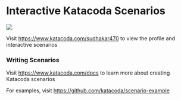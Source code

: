 # Interactive Katacoda Scenarios

[![](http://shields.katacoda.com/katacoda/sudhakar470/count.svg)](https://www.katacoda.com/sudhakar470 "Get your profile on Katacoda.com")

Visit https://www.katacoda.com/sudhakar470 to view the profile and interactive scenarios

### Writing Scenarios
Visit https://www.katacoda.com/docs to learn more about creating Katacoda scenarios

For examples, visit https://github.com/katacoda/scenario-example
